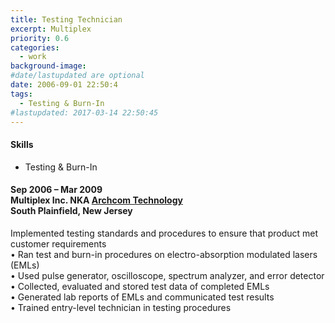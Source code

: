 ```yaml
---
title: Testing Technician
excerpt: Multiplex
priority: 0.6
categories:
  - work
background-image:
#date/lastupdated are optional
date: 2006-09-01 22:50:4
tags:
  - Testing & Burn-In
#lastupdated: 2017-03-14 22:50:45
---
```


<h4>Skills</h4>
<ul class="techlist">
<li><span class="tech">Testing &  Burn-In</span></li>
</ul>

<h4>Sep 2006 – Mar 2009<br>
Multiplex Inc. NKA <a href = "http://www.archcomtech.com/">Archcom Technology</a><br>
South Plainfield, New Jersey</h4>

Implemented testing standards and procedures to ensure that product met customer requirements<br>
•	Ran test and burn-in procedures on electro-absorption modulated lasers (EMLs)<br>
•	Used pulse generator, oscilloscope, spectrum analyzer, and error detector<br>
•	Collected, evaluated and stored test data of completed EMLs<br>
•	Generated lab reports of EMLs and communicated test results<br>
•	Trained entry-level technician in testing procedures
